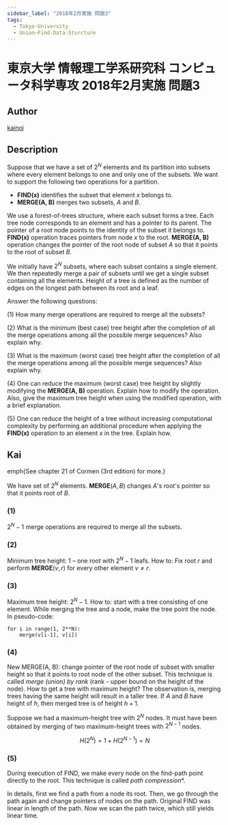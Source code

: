 ```yaml
---
sidebar_label: "2018年2月実施 問題3"
tags:
  - Tokyo-University
  - Union–Find-Data-Sturcture
---
```

# 東京大学 情報理工学系研究科 コンピュータ科学専攻 2018年2月実施 問題3

## **Author**
[kainoj](https://github.com/kainoj/utokyo-cs)

## **Description**
Suppose that we have a set of $2^N$ elements and its partition into subsets where every element belongs to one and only one of the subsets. We want to support the following two operations for a partition.

- **FIND(x)** identifies the subset that element $x$ belongs to.
- **MERGE(A, B)** merges two subsets, $A$ and $B$.

We use a forest-of-trees structure, where each subset forms a tree. Each tree node corresponds to an element and has a pointer to its parent. The pointer of a root node points to the identity of the subset it belongs to. **FIND(x)** operation traces pointers from node $x$ to the root. **MERGE(A, B)** operation changes the pointer of the root node of subset $A$ so that it points to the root of subset $B$.

We initially have $2^N$ subsets, where each subset contains a single element. We then repeatedly merge a pair of subsets until we get a single subset containing all the elements. Height of a tree is defined as the number of edges on the longest path between its root and a leaf.

Answer the following questions:

(1) How many merge operations are required to merge all the subsets?

(2) What is the minimum (best case) tree height after the completion of all the merge operations among all the possible merge sequences? Also explain why.

(3) What is the maximum (worst case) tree height after the completion of all the merge operations among all the possible merge sequences? Also explain why.

(4) One can reduce the maximum (worst case) tree height by slightly modifying the **MERGE(A, B)** operation. Explain how to modify the operation. Also, give the maximum tree height when using the modified operation, with a brief explanation.

(5) One can reduce the height of a tree without increasing computational complexity by performing an additional procedure when applying the **FIND(x)** operation to an element $x$ in the tree. Explain how.

## **Kai**
emph{See chapter $21$ of Cormen (3rd edition) for more.}

We have set of $2^N$ elements. 
**MERGE**($A, B$) changes $A$'s root's pointer so that it points root of $B$.

### (1)
$2^N-1$ merge operations are required to merge all the subsets.

### (2)
Minimum tree height: $1$ – one root with $2^N - 1$ leafs. 
How to: Fix root $r$ and perform **MERGE**($v, r$) for every other element $v \neq r$.

### (3)
Maximum tree height: $2^N -1$.
How to: start with a tree consisting of one element.
While merging the tree and a node, make the tree point the node.
In pseudo-code:

```text
for i in range(1, 2**N):
    merge(v[i-1], v[i])
```

### (4)
New MERGE(A, B): change pointer of the root node of subset with smaller height so that it points to root node of the other subset. 
This technique is called *merge (union) by rank* (rank - upper bound on the height of the node).
How to get a tree with maximum height?
The observation is, merging trees having the same height will result in a taller tree.
If $A$ and $B$ have height of $h$, then merged tree is of height $h+1$.

Suppose we had a maximum-height tree with $2^N$ nodes.
It must have been obtained by merging of two maximum-height trees with $2^{N-1}$ nodes.

$$
    H(2^N) = 1 + H(2^{N-1}) = N
$$

### (5)
During execution of FIND, we make every node on the find-path point directly to the root.
This technique is called *path compression**.

In details, first we find a path from a node its root. 
Then, we go through the path again and change pointers of nodes on the path.
Original FIND was linear in length of the path.
Now we scan the path twice, which still yields linear time.
